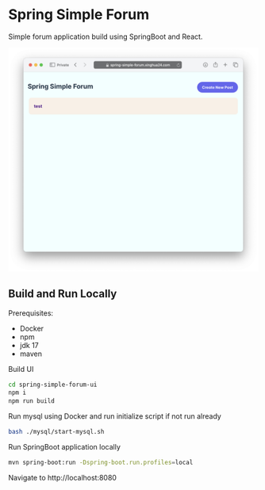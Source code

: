 # Spring Simple Forum
Simple forum application build using SpringBoot and React.

![Screenshot - MainPage](screenshots/MainPage.png)

## Build and Run Locally
Prerequisites:
* Docker
* npm
* jdk 17
* maven

Build UI
```bash
cd spring-simple-forum-ui
npm i
npm run build
```

Run mysql using Docker and run initialize script if not run already
```bash
bash ./mysql/start-mysql.sh
```

Run SpringBoot application locally
```bash
mvn spring-boot:run -Dspring-boot.run.profiles=local
```

Navigate to http://localhost:8080
